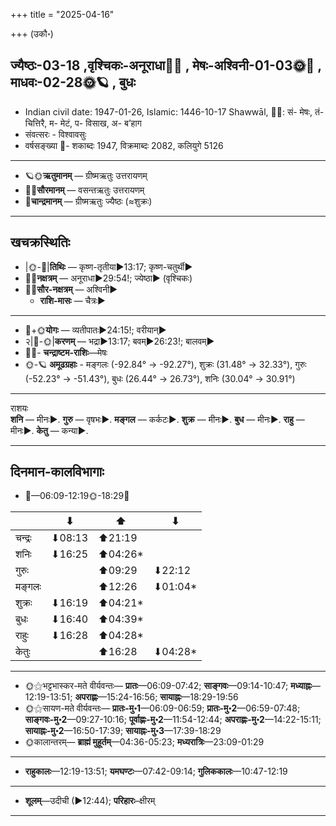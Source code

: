 +++
title = "2025-04-16"

+++
(उकौ॰)
## ज्यैष्ठः-03-18  ,वृश्चिकः-अनूराधा🌛🌌  ,  मेषः-अश्विनी-01-03🌞🌌  ,  माधवः-02-28🌞🪐  , बुधः
- Indian civil date: 1947-01-26, Islamic: 1446-10-17 Shawwāl, 🌌🌞: सं- मेषः, तं- चित्तिरै, म- मेटं, प- विसाख, अ- ब’हाग
- संवत्सरः - विश्वावसुः
- वर्षसङ्ख्या 🌛- शकाब्दः 1947, विक्रमाब्दः 2082, कलियुगे 5126
___________________
- 🪐🌞**ऋतुमानम्** — ग्रीष्मऋतुः उत्तरायणम्
- 🌌🌞**सौरमानम्** — वसन्तऋतुः उत्तरायणम्
- 🌛**चान्द्रमानम्** — ग्रीष्मऋतुः ज्यैष्ठः (≈शुक्रः)
___________________


## खचक्रस्थितिः
- |🌞-🌛|**तिथिः** — कृष्ण-तृतीया►13:17; कृष्ण-चतुर्थी►  
- 🌌🌛**नक्षत्रम्** — अनूराधा►29:54!; ज्येष्ठा► (वृश्चिकः)  
- 🌌🌞**सौर-नक्षत्रम्** — अश्विनी►  
  - **राशि-मासः** — चैत्रः► 
___________________
- 🌛+🌞**योगः** — व्यतीपातः►24:15!; वरीयान्►  
- २|🌛-🌞|**करणम्** — भद्रा►13:17; बवम्►26:23!; बालवम्►  
- 🌌🌛- **चन्द्राष्टम-राशिः**—मेषः  
- 🌞-🪐 **अमूढग्रहाः** - मङ्गलः (-92.84° → -92.27°), शुक्रः (31.48° → 32.33°), गुरुः (-52.23° → -51.43°), बुधः (26.44° → 26.73°), शनिः (30.04° → 30.91°)
___________________
राशयः  
**शनि** — मीनः►. **गुरु** — वृषभः►. **मङ्गल** — कर्कटः►. **शुक्र** — मीनः►. **बुध** — मीनः►. **राहु** — मीनः►. **केतु** — कन्या►. 
___________________


## दिनमान-कालविभागाः
- 🌅—06:09-12:19🌞-18:29🌇  

|      |⬇     |⬆     |⬇     |
|------|-----|-----|------|
|चन्द्रः|⬇08:13 |⬆21:19 |     |
|शनिः   |⬇16:25 |⬆04:26*|     |
|गुरुः  |     |⬆09:29 |⬇22:12 |
|मङ्गलः |     |⬆12:26 |⬇01:04*|
|शुक्रः |⬇16:19 |⬆04:21*|     |
|बुधः   |⬇16:40 |⬆04:39*|     |
|राहुः  |⬇16:28 |⬆04:28*|     |
|केतुः  |     |⬆16:28 |⬇04:28*|
___________________
- 🌞⚝भट्टभास्कर-मते वीर्यवन्तः— **प्रातः**—06:09-07:42; **साङ्गवः**—09:14-10:47; **मध्याह्नः**—12:19-13:51; **अपराह्णः**—15:24-16:56; **सायाह्नः**—18:29-19:56  
- 🌞⚝सायण-मते वीर्यवन्तः— **प्रातः-मु॰1**—06:09-06:59; **प्रातः-मु॰2**—06:59-07:48; **साङ्गवः-मु॰2**—09:27-10:16; **पूर्वाह्णः-मु॰2**—11:54-12:44; **अपराह्णः-मु॰2**—14:22-15:11; **सायाह्नः-मु॰2**—16:50-17:39; **सायाह्नः-मु॰3**—17:39-18:29  
- 🌞कालान्तरम्— **ब्राह्मं मुहूर्तम्**—04:36-05:23; **मध्यरात्रिः**—23:09-01:29  
___________________
- **राहुकालः**—12:19-13:51; **यमघण्टः**—07:42-09:14; **गुलिककालः**—10:47-12:19  
___________________
- **शूलम्**—उदीची (►12:44); **परिहारः**–क्षीरम्  
___________________
